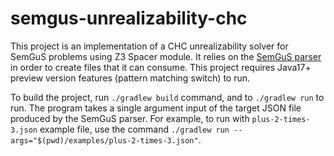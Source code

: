 # semgus-unrealizability-chc

This project is an implementation of a CHC unrealizability solver for SemGuS problems using Z3 Spacer module.
It relies on the [SemGuS parser](https://github.com/SemGuS-git/Semgus-Parser) in order to create files that it can consume.
This project requires Java17+ preview version features (pattern matching switch) to run.

To build the project, run `./gradlew build` command, and to `./gradlew run` to run.
The program takes a single argument input of the target JSON file produced by the SemGuS parser.
For example, to run with `plus-2-times-3.json` example file, use the command `./gradlew run --args="$(pwd)/examples/plus-2-times-3.json"`.